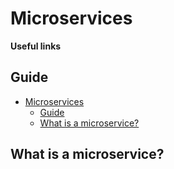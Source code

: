 # Microservices

**Useful links**


## Guide
- [Microservices](#microservices)
  - [Guide](#guide)
  - [What is a microservice?](#what-is-a-microservice)

## What is a microservice?
